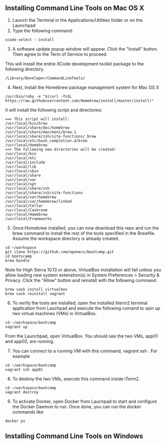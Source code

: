## Installing Command Line Tools on Mac OS X

1. Launch the Terminal in the Applications/Utilities folder or on the Launchpad
2. Type the following command:

```
xcode-select --install
```

3. A software update popup window will appear. Click the "Install" button. Then agree to the Term of Service to proceed.

This will install the entire XCode development toolkit package to the following directory.
```
/Library/Developer/CommandLineTools/
```
4. Next, install the Homebrew package management system for Mac OS X
```
/usr/bin/ruby -e "$(curl -fsSL https://raw.githubusercontent.com/Homebrew/install/master/install)"
```

It will install the following script and directories:
```
==> This script will install:
/usr/local/bin/brew
/usr/local/share/doc/homebrew
/usr/local/share/man/man1/brew.1
/usr/local/share/zsh/site-functions/_brew
/usr/local/etc/bash_completion.d/brew
/usr/local/Homebrew
==> The following new directories will be created:
/usr/local/bin
/usr/local/etc
/usr/local/include
/usr/local/lib
/usr/local/sbin
/usr/local/share
/usr/local/var
/usr/local/opt
/usr/local/share/zsh
/usr/local/share/zsh/site-functions
/usr/local/var/homebrew
/usr/local/var/homebrew/linked
/usr/local/Cellar
/usr/local/Caskroom
/usr/local/Homebrew
/usr/local/Frameworks
```
5. Once Homebrew installed, you can now download this repo and run the brew command to install the rest of the tools specified in the Brewfile. Assume the workspace directory is already created.
```
cd ~/workspace
git clone https://github.com/openecs/bootcamp.git
cd bootscamp
brew bundle
```
Note for High Sierra 10.13 or above, VirtualBox installation will fail unless you allow loading new system extenstion(s) in System Preferences > Security & Privacy. Click the "Allow" button and reinstall with the following command.
```
brew cask install virtualbox
brew cask reinstall vagrant
```

6. To verify the tools are installed, open the installed iIterm2 terminal application from Lauchpad and execute the following comand to spin up two virtual machines (VMs) in VirtualBox.
```
cd ~/workspace/bootcamp
vagrant up
```
From the Launchpad, open VirtualBox. You should see the two VMs, app01 and app02, are running.

7. You can connect to a running VM with this command, vagrant ssh <hostname>. For example
```
cd ~/workspace/bootcamp
vagrant ssh app01
```
8. To destroy the two VMs, execute this command inside iTerm2.
```
cd ~/workspace/bootcamp
vagrant destroy
```

9. To activate Docker, open Docker from Lauchpad to start and configure the Docker Daemon to run. Once done, you can run the docker commands like
```
docker ps
```

## Installing Command Line Tools on Windows


